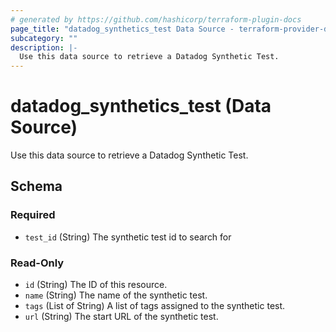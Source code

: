 ```yaml
---
# generated by https://github.com/hashicorp/terraform-plugin-docs
page_title: "datadog_synthetics_test Data Source - terraform-provider-datadog"
subcategory: ""
description: |-
  Use this data source to retrieve a Datadog Synthetic Test.
---
```


# datadog_synthetics_test (Data Source)

Use this data source to retrieve a Datadog Synthetic Test.



<!-- schema generated by tfplugindocs -->
## Schema

### Required

- `test_id` (String) The synthetic test id to search for

### Read-Only

- `id` (String) The ID of this resource.
- `name` (String) The name of the synthetic test.
- `tags` (List of String) A list of tags assigned to the synthetic test.
- `url` (String) The start URL of the synthetic test.


